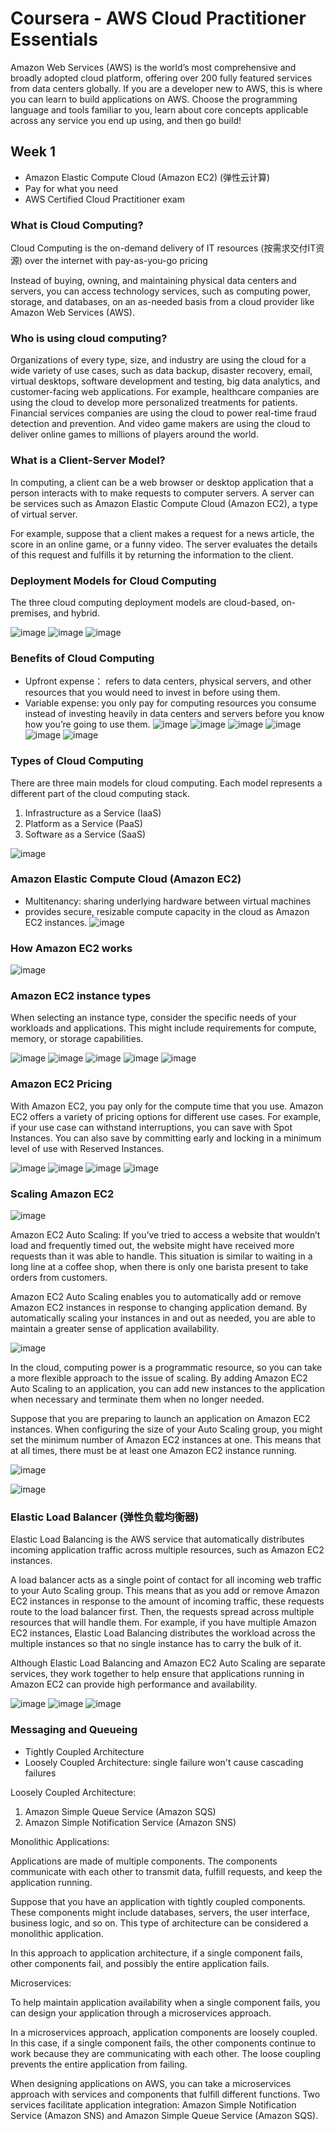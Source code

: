 # Coursera - AWS Cloud Practitioner Essentials

Amazon Web Services (AWS) is the world’s most comprehensive and broadly adopted cloud platform, offering over 200 fully featured services from data centers globally. If you are a developer new to AWS, this is where you can learn to build applications on AWS. Choose the programming language and tools familiar to you, learn about core concepts applicable across any service you end up using, and then go build!

## Week 1

- Amazon Elastic Compute Cloud (Amazon EC2) (弹性云计算)
- Pay for what you need
- AWS Certified Cloud Practitioner exam

### What is Cloud Computing?

Cloud Computing is the on-demand delivery of IT resources (按需求交付IT资源) over the internet with pay-as-you-go pricing

Instead of buying, owning, and maintaining physical data centers and servers, you can access technology services, such as computing power, storage, and databases, on an as-needed basis from a cloud provider like Amazon Web Services (AWS).

### Who is using cloud computing?

Organizations of every type, size, and industry are using the cloud for a wide variety of use cases, such as data backup, disaster recovery, email, virtual desktops, software development and testing, big data analytics, and customer-facing web applications. For example, healthcare companies are using the cloud to develop more personalized treatments for patients. Financial services companies are using the cloud to power real-time fraud detection and prevention. And video game makers are using the cloud to deliver online games to millions of players around the world.

### What is a Client-Server Model?

In computing, a client can be a web browser or desktop application that a person interacts with to make requests to computer servers. A server can be services such as Amazon Elastic Compute Cloud (Amazon EC2), a type of virtual server.

For example, suppose that a client makes a request for a news article, the score in an online game, or a funny video. The server evaluates the details of this request and fulfills it by returning the information to the client.

### Deployment Models for Cloud Computing

The three cloud computing deployment models are cloud-based, on-premises, and hybrid.

![image](https://user-images.githubusercontent.com/60442877/155901467-d5b1afef-b486-4097-a090-af24685c0758.png)
![image](https://user-images.githubusercontent.com/60442877/155901473-987dba38-2984-4de8-b4ab-78cffb356063.png)
![image](https://user-images.githubusercontent.com/60442877/155901557-e856299c-f147-448f-b49e-343353f0c409.png)

### Benefits of Cloud Computing

- Upfront expense： refers to data centers, physical servers, and other resources that you would need to invest in before using them.
- Variable expense: you only pay for computing resources you consume instead of investing heavily in data centers and servers before you know how you’re going to use them.
![image](https://user-images.githubusercontent.com/60442877/155901745-5feb3be7-9bb5-4c4e-896e-e39354d401c4.png)
![image](https://user-images.githubusercontent.com/60442877/155901765-d11e2815-bb69-4993-957d-e3d481e9cfc9.png)
![image](https://user-images.githubusercontent.com/60442877/155901819-d28d3f04-3177-4fc4-a7d5-7b702745a344.png)
![image](https://user-images.githubusercontent.com/60442877/155901868-5c7e2987-7fbf-4467-a192-2b8e4e66b208.png)
![image](https://user-images.githubusercontent.com/60442877/155901908-1638314f-1541-40fb-9d80-3e5b16d77d47.png)
![image](https://user-images.githubusercontent.com/60442877/155901956-d01d1919-2149-4cda-9b97-317f6025bfe4.png)

### Types of Cloud Computing

There are three main models for cloud computing. Each model represents a different part of the cloud computing stack.

1. Infrastructure as a Service (IaaS)
2. Platform as a Service (PaaS)
3. Software as a Service (SaaS)

![image](https://user-images.githubusercontent.com/60442877/155902460-f3f9891d-8eea-47a3-b956-4f99bda33dde.png)

### Amazon Elastic Compute Cloud (Amazon EC2)

- Multitenancy: sharing underlying hardware between virtual machines 
- provides secure, resizable compute capacity in the cloud as Amazon EC2 instances. 
![image](https://user-images.githubusercontent.com/60442877/155903086-8251e4e2-5692-4947-b5ca-7b7cd684b65f.png)

### How Amazon EC2 works

![image](https://user-images.githubusercontent.com/60442877/155903103-2bd6831f-e736-40de-a903-f63967efb884.png)

### Amazon EC2 instance types

When selecting an instance type, consider the specific needs of your workloads and applications. This might include requirements for compute, memory, or storage capabilities.

![image](https://user-images.githubusercontent.com/60442877/155904924-ddd86719-890e-4cbf-bf1b-b7f6295024ce.png)
![image](https://user-images.githubusercontent.com/60442877/155905028-f09056a2-1b95-4057-9016-9dc649a89789.png)
![image](https://user-images.githubusercontent.com/60442877/155905101-2536c597-4662-4dab-a01e-411d6251c183.png)
![image](https://user-images.githubusercontent.com/60442877/155905147-53a9afad-3f86-4b78-b838-94cfa0bef3a0.png)
![image](https://user-images.githubusercontent.com/60442877/155905270-86a8670f-df2a-4a26-9a72-fec430ac9024.png)

### Amazon EC2 Pricing

With Amazon EC2, you pay only for the compute time that you use. Amazon EC2 offers a variety of pricing options for different use cases. For example, if your use case can withstand interruptions, you can save with Spot Instances. You can also save by committing early and locking in a minimum level of use with Reserved Instances.

![image](https://user-images.githubusercontent.com/60442877/155905603-dcd63af8-456f-4b00-bdeb-458fc6aaa43f.png)
![image](https://user-images.githubusercontent.com/60442877/155905785-4f5fde4a-ed00-4228-9ec8-66935348669b.png)
![image](https://user-images.githubusercontent.com/60442877/155905835-830d4dfa-7d19-4163-b0cf-92cc1f653040.png)
![image](https://user-images.githubusercontent.com/60442877/155906285-c6732dae-2a36-4333-bb1d-82a0c93c9625.png)


### Scaling Amazon EC2

![image](https://user-images.githubusercontent.com/60442877/155906665-14cf7cc3-b945-43d4-b42b-d27c74039e2b.png)

Amazon EC2 Auto Scaling: If you’ve tried to access a website that wouldn’t load and frequently timed out, the website might have received more requests than it was able to handle. This situation is similar to waiting in a long line at a coffee shop, when there is only one barista present to take orders from customers.

Amazon EC2 Auto Scaling enables you to automatically add or remove Amazon EC2 instances in response to changing application demand. By automatically scaling your instances in and out as needed, you are able to maintain a greater sense of application availability.

![image](https://user-images.githubusercontent.com/60442877/155906819-50d47ac7-66da-4dae-b3de-89fda4d3f852.png)

In the cloud, computing power is a programmatic resource, so you can take a more flexible approach to the issue of scaling. By adding Amazon EC2 Auto Scaling to an application, you can add new instances to the application when necessary and terminate them when no longer needed.

Suppose that you are preparing to launch an application on Amazon EC2 instances. When configuring the size of your Auto Scaling group, you might set the minimum number of Amazon EC2 instances at one. This means that at all times, there must be at least one Amazon EC2 instance running.

![image](https://user-images.githubusercontent.com/60442877/155907210-fac4308b-b0c4-4210-81c7-2d37001fc446.png)

![image](https://user-images.githubusercontent.com/60442877/155907251-9b2c0ba4-8797-4a1c-a857-1360568535d4.png)

### Elastic Load Balancer (弹性负载均衡器)

Elastic Load Balancing is the AWS service that automatically distributes incoming application traffic across multiple resources, such as Amazon EC2 instances. 

A load balancer acts as a single point of contact for all incoming web traffic to your Auto Scaling group. This means that as you add or remove Amazon EC2 instances in response to the amount of incoming traffic, these requests route to the load balancer first. Then, the requests spread across multiple resources that will handle them. For example, if you have multiple Amazon EC2 instances, Elastic Load Balancing distributes the workload across the multiple instances so that no single instance has to carry the bulk of it. 

Although Elastic Load Balancing and Amazon EC2 Auto Scaling are separate services, they work together to help ensure that applications running in Amazon EC2 can provide high performance and availability. 

![image](https://user-images.githubusercontent.com/60442877/155910646-b9fde18b-c1e9-4111-bed9-7d7e58037768.png)
![image](https://user-images.githubusercontent.com/60442877/155910655-3585bac6-6f25-4abb-8405-e464df54e1af.png)
![image](https://user-images.githubusercontent.com/60442877/155910670-a1342f9a-5220-4431-bb7a-b2172804e4cd.png)


### Messaging and Queueing

- Tightly Coupled Architecture
- Loosely Coupled Architecture: single failure won't cause cascading failures

Loosely Coupled Architecture:
1. Amazon Simple Queue Service (Amazon SQS)
2. Amazon Simple Notification Service (Amazon SNS)

Monolithic Applications:

Applications are made of multiple components. The components communicate with each other to transmit data, fulfill requests, and keep the application running. 

Suppose that you have an application with tightly coupled components. These components might include databases, servers, the user interface, business logic, and so on. This type of architecture can be considered a monolithic application. 

In this approach to application architecture, if a single component fails, other components fail, and possibly the entire application fails.

Microservices:

To help maintain application availability when a single component fails, you can design your application through a microservices approach.

In a microservices approach, application components are loosely coupled. In this case, if a single component fails, the other components continue to work because they are communicating with each other. The loose coupling prevents the entire application from failing. 

When designing applications on AWS, you can take a microservices approach with services and components that fulfill different functions. Two services facilitate application integration: Amazon Simple Notification Service (Amazon SNS) and Amazon Simple Queue Service (Amazon SQS).
